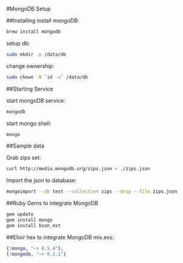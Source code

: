 #MongoDB Setup

##Installing
install mongoDB:
```bash
brew install mongodb
```

setup db:
```bash
sudo mkdir -p /data/db
```

change ownership:
```bash
sudo chown -R `id -u` /data/db
```

##Starting Service

start mongoDB service:
```bash
mongodb
```

start mongo shell:
```bash
mongo
```

##Sample data

Grab zips set:
```bash
curl http://media.mongodb.org/zips.json > ./zips.json
```

Import the json to database:
```bash
mongoimport --db test --collection zips --drop --file zips.json
```

##Ruby Gems to integrate MongoDB
```ruby
gem update
gem install mongo
gem install bson_ext
```

##Elixir hex to integrate MongoDB
mix.exs:
```elixir
{:mongo, "~> 0.5.4"},
{:mongodb, "~> 0.1.1"}
```
